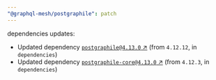 ```yaml
---
"@graphql-mesh/postgraphile": patch
---
```

dependencies updates:
  - Updated dependency [`postgraphile@4.13.0` ↗︎](https://www.npmjs.com/package/postgraphile/v/4.13.0) (from `4.12.12`, in `dependencies`)
  - Updated dependency [`postgraphile-core@4.13.0` ↗︎](https://www.npmjs.com/package/postgraphile-core/v/4.13.0) (from `4.12.3`, in `dependencies`)
